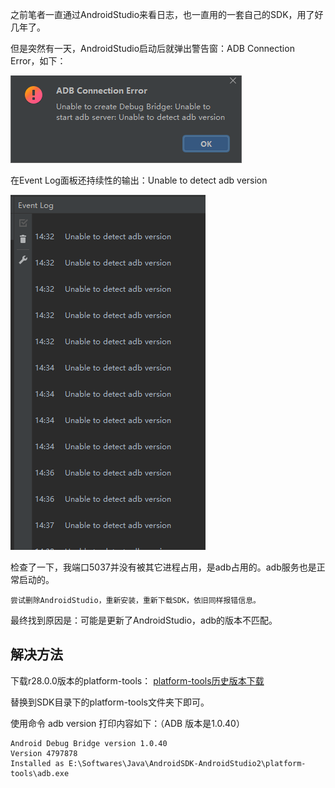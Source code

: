 之前笔者一直通过AndroidStudio来看日志，也一直用的一套自己的SDK，用了好几年了。

但是突然有一天，AndroidStudio启动后就弹出警告窗：ADB Connection Error，如下：

![ADBConnectionError](https://github.com/iningwei/SelfPictureHost/blob/master/Blog/2024/adb_connection_error.png?raw=true)


在Event Log面板还持续性的输出：Unable to detect adb version

![unableDetectADB](https://github.com/iningwei/SelfPictureHost/blob/master/Blog/2024/adb_unable_detect.png?raw=true)

检查了一下，我端口5037并没有被其它进程占用，是adb占用的。adb服务也是正常启动的。

``尝试删除AndroidStudio，重新安装，重新下载SDK，依旧同样报错信息。``

最终找到原因是：可能是更新了AndroidStudio，adb的版本不匹配。

## 解决方法
下载r28.0.0版本的platform-tools：
[platform-tools历史版本下载](https://androidmtk.com/download-android-sdk-platform-tools)

替换到SDK目录下的platform-tools文件夹下即可。

使用命令 adb version 打印内容如下：（ADB 版本是1.0.40）
```
Android Debug Bridge version 1.0.40
Version 4797878
Installed as E:\Softwares\Java\AndroidSDK-AndroidStudio2\platform-tools\adb.exe
```